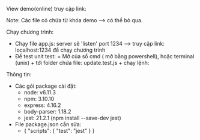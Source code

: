 View demo(online) truy cập link:
<link to view>
Note: Các file có chứa từ khóa demo --> có thể bỏ qua.

Chạy chương trình:
-   Chạy file app.js: server sẽ 'listen' port 1234 --> truy cập link: localhost:1234 để chạy chương trình
-   Để test unit test: 
        +   Mở của sổ cmd ( mở bằng powershell), hoặc terminal (unix)
        +   <cd> tới folder chứa file: update.test.js
        +   chạy lệnh: <npm test>
        
        
Thông tin:
-   Các gói package cài đặt: 
    +   node: v6.11.3
    +   npm: 3.10.10
    +   express: 4.16.2
    +   body-parser: 1.18.2
    +   jest: 21.2.1 (npm install --save-dev jest)
-   File package.json cần sửa:
    +   {
          "scripts": {
            "test": "jest"
          }
        }